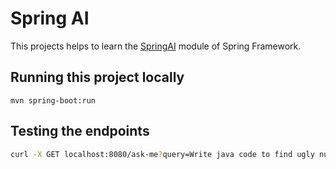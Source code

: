 # Spring AI
This projects helps to learn the [SpringAI](https://docs.spring.io/spring-ai/reference/) module of Spring Framework.

## Running this project locally

```shell
mvn spring-boot:run
```

## Testing the endpoints
```bash
curl -X GET localhost:8080/ask-me?query=Write java code to find ugly numbers
```
